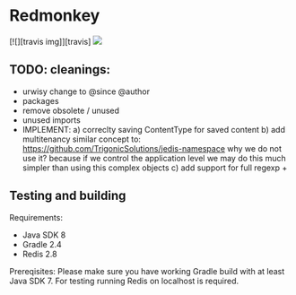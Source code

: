 # Redmonkey

[![][travis img]][travis]
[![][license img]][license]

TODO: cleanings:
---------------------
- urwisy change to @since @author
- packages
- remove obsolete / unused
- unused imports
- IMPLEMENT: 
a) correclty saving ContentType for saved content
b) add multitenancy
similar concept to: https://github.com/TrigonicSolutions/jedis-namespace
why we do not use it? because if we control the application level we may do this much simpler than using this complex
objects
c) add support for full regexp + 

Testing and building
---------------------
Requirements: 

+	Java SDK 8 
+	Gradle 2.4
+	Redis 2.8

Prereqisites:
Please make sure you have working Gradle build with at least Java SDK 7. For testing running Redis on localhost is 
required.

[license]:LICENSE
[license img]:https://img.shields.io/github/license/mashape/apistatus.svg
